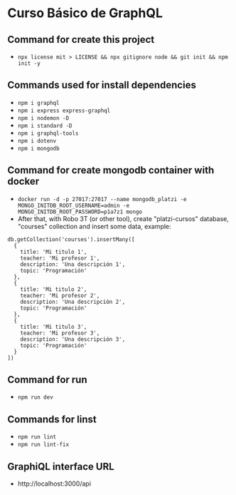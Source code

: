 # Curso Básico de GraphQL

## Command for create this project
- `npx license mit > LICENSE && npx gitignore node && git init && npm init -y`

## Commands used for install dependencies
- `npm i graphql`
- `npm i express express-graphql`
- `npm i nodemon -D`
- `npm i standard -D`
- `npm i graphql-tools`
- `npm i dotenv`
- `npm i mongodb`

## Command for create mongodb container with docker
- `docker run -d -p 27017:27017 --name mongodb_platzi -e MONGO_INITDB_ROOT_USERNAME=admin -e MONGO_INITDB_ROOT_PASSWORD=p1a7z1 mongo`
- After that, with Robo 3T (or other tool), create "platzi-cursos" database, "courses" collection and insert some data, example:
```
db.getCollection('courses').insertMany([
  {
    title: 'Mi titulo 1',
    teacher: 'Mi profesor 1',
    description: 'Una descripción 1',
    topic: 'Programación'
  },
  {
    title: 'Mi titulo 2',
    teacher: 'Mi profesor 2',
    description: 'Una descripción 2',
    topic: 'Programación'
  },
  {
    title: 'Mi titulo 3',
    teacher: 'Mi profesor 3',
    description: 'Una descripción 3',
    topic: 'Programación'
  }
])
```

## Command for run
- `npm run dev`

## Commands for linst
- `npm run lint`
- `npm run lint-fix`

## GraphiQL interface URL
- http://localhost:3000/api
